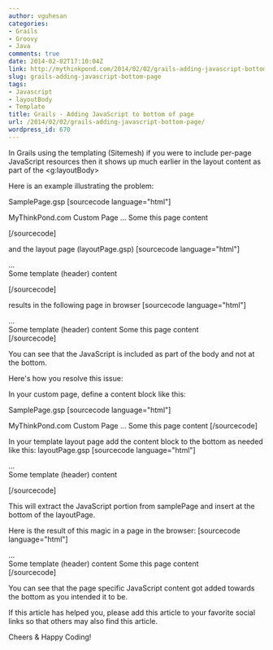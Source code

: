 ```yaml
---
author: vguhesan
categories:
- Grails
- Groovy
- Java
comments: true
date: 2014-02-02T17:10:04Z
link: http://mythinkpond.com/2014/02/02/grails-adding-javascript-bottom-page/
slug: grails-adding-javascript-bottom-page
tags:
- Javascript
- layoutBody
- Template
title: Grails - Adding JavaScript to bottom of page
url: /2014/02/02/grails-adding-javascript-bottom-page/
wordpress_id: 670
---
```


In Grails using the templating (Sitemesh) if you were to include per-page JavaScript resources then it shows up much earlier in the layout content as part of the <g:layoutBody>

Here is an example illustrating the problem:

SamplePage.gsp
[sourcecode language="html"]
<!DOCTYPE html>
<html>
<head>
<meta name="layout" content="layoutPage"/>
<head>MyThinkPond.com Custom Page</head>
...
</head>
<body>
Some this page content
<script type="text/javascript" src="${request.contextPath}js/samplePage.js"></script>
</body>
</html>

[/sourcecode]

and the layout page (layoutPage.gsp)
[sourcecode language="html"]
<!DOCTYPE html>
<html>
<head>
<title><g:layoutTitle default="MyThinkPond.com"/></title>
...
</head>
<body>
<div>
Some template (header) content
<g:layoutBody/>
</div>
<!-- Common JS Files -->
<script type="text/javascript" src="${request.contextPath}js/common.js"></script>
<!-- Begin: Custom Page JavaScript Should Go Here -->
<!-- End: Custom Page JavaScript Should Go Here -->
</body>
</html>

[/sourcecode]

results in the following page in browser
[sourcecode language="html"]
<!DOCTYPE html>
<html>
<head>
<titleMyThinkPond.com Custom Page</title>
...
</head>
<body>

<div>
Some template (header) content
Some this page content
<script type="text/javascript" src="${request.contextPath}js/samplePage.js"></script>
</div>

<!-- Common JS Files -->
<script type="text/javascript" src="${request.contextPath}js/common.js"></script>
<!-- Begin: Custom Page JavaScript Should Go Here -->
<!-- End: Custom Page JavaScript Should Go Here -->
</body>
</html>
[/sourcecode]

You can see that the JavaScript is included as part of the body and not at the bottom.

Here's how you resolve this issue:

In your custom page, define a content block like this:

SamplePage.gsp
[sourcecode language="html"]
<!DOCTYPE html>
<html>
<head>
<meta name="layout" content="layoutPage"/>
<head>MyThinkPond.com Custom Page</head>
...
</head>
<body>
Some this page content
<content tag="javascript">
<script type="text/javascript" src="${request.contextPath}js/samplePage.js"></script>
</content>
</body>
</html>
[/sourcecode]

In your template layout page add the content block to the bottom as needed like this:
layoutPage.gsp
[sourcecode language="html"]
<!DOCTYPE html>
<html>
<head>
<title><g:layoutTitle default="MyThinkPond.com"/></title>
...
</head>
<body>
<div>
Some template (header) content
<g:layoutBody/>
</div>
<!-- Common JS Files -->
<script type="text/javascript" src="${request.contextPath}js/common.js"></script>
<!-- Begin: Custom Page JavaScript Should Go Here -->
<g:pageProperty name="page.javascript"/>
<!-- End: Custom Page JavaScript Should Go Here -->
</body>
</html>

[/sourcecode]

This will extract the JavaScript portion from samplePage and insert at the bottom of the layoutPage. 

Here is the result of this magic in a page in the browser:
[sourcecode language="html"]
<!DOCTYPE html>
<html>
<head>
<titleMyThinkPond.com Custom Page</title>
...
</head>
<body>

<div>
Some template (header) content
Some this page content
</div>

<!-- Common JS Files -->
<script type="text/javascript" src="${request.contextPath}js/common.js"></script>
<!-- Begin: Custom Page JavaScript Should Go Here -->
<script type="text/javascript" src="${request.contextPath}js/samplePage.js"></script>
<!-- End: Custom Page JavaScript Should Go Here -->
</body>
</html>
[/sourcecode]

You can see that the page specific JavaScript content got added towards the bottom as you intended it to be.

If this article has helped you, please add this article to your favorite social links so that others may also find this article.

Cheers & Happy Coding!



